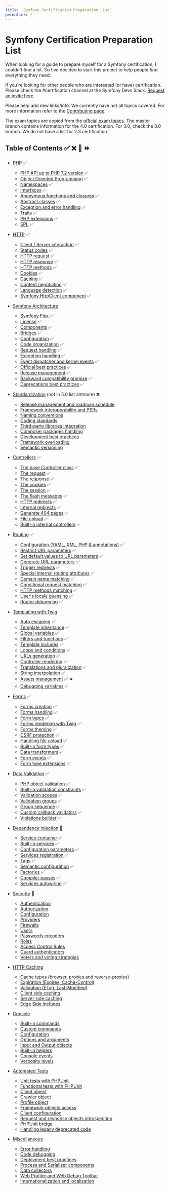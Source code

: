 ```yaml
---
title:  Symfony Certification Preparation List
permalink: /
---
```


# Symfony Certification Preparation List
When looking for a guide to prepare myself for a Symfony certification, I couldn't find a lot. So I've decided to start this project to help people find everything they need.

If you're looking for other people who are interested (or have) certification. Please check the #certification channel at the Symfony Devs Slack. [Request an invite here](https://symfony.com/slack-invite)

Please help add new links/info. We currently have not all topics covered. For more information refer to the [Contributing page](contributing.md).

The exam topics are copied from the [official exam topics](https://sensiolabs.com/en/symfony/certification.html). The master branch contains information for the 4.0 certification. For 3.0, check the 3.0 branch. We do not have a list for 2.3 certification.

## Table of Contents ✅ ❌ 🌈 ⏩

- [PHP](/topics/php-and-web-security.md) ✅
    - [PHP API up to PHP 7.2 version](/topics/php-and-web-security.md#php-api-up-to-php-72-version) ✅
    - [Object Oriented Programming](/topics/php-and-web-security.md#object-oriented-programming) ✅
    - [Namespaces](/topics/php-and-web-security.md#namespaces) ✅
    - [Interfaces](/topics/php-and-web-security.md#interfaces) ✅
    - [Anonymous functions and closures](/topics/php-and-web-security.md#anonymous-functions-and-closures) ✅
    - [Abstract classes](/topics/php-and-web-security.md#abstract-classes) ✅
    - [Exception and error handling](/topics/php-and-web-security.md#exception-and-error-handling) ✅
    - [Traits](/topics/php-and-web-security.md#traits) ✅
    - [PHP extensions](/topics/php-and-web-security.md#php-extensions) ✅
    - [SPL](/topics/php-and-web-security.md#spl) ✅
- [HTTP](/topics/http.md) ✅ 
    - [Client / Server interaction](/topics/http.md#client--server-interaction) ✅ 
    - [Status codes](/topics/http.md#status-codes) ✅ 
    - [HTTP request](/topics/http.md#http-request) ✅ 
    - [HTTP response](/topics/http.md#http-response) ✅ 
    - [HTTP methods](/topics/http.md#http-methods) ✅ 
    - [Cookies](/topics/http.md#cookies) ✅ 
    - [Caching](/topics/http.md#caching) ✅ 
    - [Content negotiation](/topics/http.md#content-negotiation) ✅ 
    - [Language detection](/topics/http.md#language-detection) ✅ 
    - [Symfony HttpClient component](https://symfony.com/doc/5.0/http_client.html) ✅ 
    
- [Symfony Architecture](/topics/symfony-architecture.md)
    - [Symfony Flex](/topics/symfony-architecture.md#symfony-flex) ✅
    - [License](/topics/symfony-architecture.md#license) ✅
    - [Components](/topics/symfony-architecture.md#components) ✅
    - [Bridges](/topics/symfony-architecture.md#bridges) ✅ 
    - [Configuration](/topics/symfony-architecture.md#configuration) ✅
    - [Code organization](/topics/symfony-architecture.md#code-organization) ✅
    - [Request handling](/topics/symfony-architecture.md#request-handling) ✅
    - [Exception handling](/topics/symfony-architecture.md#exception-handling) ✅ 
    - [Event dispatcher and kernel events](/topics/symfony-architecture.md#event-dispatcher-and-kernel-events) ✅
    - [Official best practices](/topics/symfony-architecture.md#official-best-practices) ✅
    - [Release management](/topics/symfony-architecture.md#release-management) ✅
    - [Backward compatibility promise](/topics/symfony-architecture.md#backward-compatibility-promise) ✅
    - [Deprecations best practices](/topics/symfony-architecture.md#deprecations-best-practices) ✅
- [Standardization](/topics/standardization.md) (not in 5.0 list antmore) ❌
    - [Release management and roadmap schedule](/topics/standardization.md#release-management-and-roadmap-schedule)
    - [Framework interoperability and PSRs](/topics/standardization.md#framework-interoperability-and-psrs)
    - [Naming conventions](/topics/standardization.md#naming-conventions)
    - [Coding standards](/topics/standardization.md#coding-standards)
    - [Third-party libraries integration](/topics/standardization.md#third-party-libraries-integration)
    - [Composer packages handling](/topics/standardization.md#composer-packages-handling)
    - [Development best practices](/topics/standardization.md#development-best-practices)
    - [Framework overloading](/topics/standardization.md#framework-overloading)
    - [Semantic versioning](/topics/standardization.md#semantic-versioning)
- [Controllers](/topics/controllers.md) ✅
    - [The base Controller class](/topics/controllers.md#the-base-controller-class) ✅
    - [The request](/topics/controllers.md#the-request) ✅
    - [The response](/topics/controllers.md#the-response) ✅
    - [The cookies](/topics/controllers.md#the-cookies) ✅
    - [The session](/topics/controllers.md#the-session) ✅
    - [The flash messages](/topics/controllers.md#the-flash-messages) ✅
    - [HTTP redirects](/topics/controllers.md#http-redirects) ✅
    - [Internal redirects](/topics/controllers.md#internal-redirects) ✅
    - [Generate 404 pages](/topics/controllers.md#generate-404-pages) ✅
    - [File upload](/topics/controllers.md#file-upload) ✅
    - [Built-in internal controllers](/topics/controllers.md#built-in-internal-controllers) ✅
- [Routing](/topics/routing.md) ✅
    - [Configuration (YAML, XML, PHP & annotations)](/topics/routing.md#configuration-yaml-xml-php--annotations) ✅
    - [Restrict URL parameters](/topics/routing.md#restrict-url-parameters) ✅
    - [Set default values to URL parameters](/topics/routing.md#set-default-values-to-url-parameters) ✅
    - [Generate URL parameters](/topics/routing.md#generate-url-parameters) ✅
    - [Trigger redirects](/topics/routing.md#trigger-redirects) ✅
    - [Special internal routing attributes](/topics/routing.md#special-internal-routing-attributes) ✅
    - [Domain name matching](/topics/routing.md#domain-name-matching) ✅
    - [Conditional request matching](/topics/routing.md#conditional-request-matching) ✅
    - [HTTP methods matching](/topics/routing.md#http-methods-matching) ✅
    - [User's locale guessing](/topics/routing.md#users-locale-guessing) ✅
    - [Router debugging](/topics/routing.md#router-debugging) ✅
- [Templating with Twig](/topics/templating-with-twig.md) 
    - [Auto escaping](/topics/templating-with-twig.md#auto-escaping) ✅
    - [Template inheritance](/topics/templating-with-twig.md#template-inheritance) ✅
    - [Global variables](/topics/templating-with-twig.md#global-variables) ✅
    - [Filters and functions](/topics/templating-with-twig.md#filters-and-functions) ✅
    - [Template includes](/topics/templating-with-twig.md#template-includes) ✅
    - [Loops and conditions](/topics/templating-with-twig.md#loops-and-conditions) ✅
    - [URLs generation](/topics/templating-with-twig.md#urls-generation) ✅
    - [Controller rendering](/topics/templating-with-twig.md#controller-rendering) ✅
    - [Translations and pluralization](/topics/templating-with-twig.md#translations-and-pluralization) ✅
    - [String interpolation](/topics/templating-with-twig.md#string-interpolation) ✅
    - [Assets management](/topics/templating-with-twig.md#assets-management) ✅ ⏩
    - [Debugging variables](/topics/templating-with-twig.md#debugging-variables) ✅ 
- [Forms](/topics/forms.md) ✅ 
    - [Forms creation](/topics/forms.md#forms-creation) ✅ 
    - [Forms handling](/topics/forms.md#forms-handling) ✅ 
    - [Form types](/topics/forms.md#form-types) ✅ 
    - [Forms rendering with Twig](/topics/forms.md#forms-rendering-with-twig) ✅ 
    - [Forms theming](/topics/forms.md#forms-theming) ✅ 
    - [CSRF protection](/topics/forms.md#csrf-protection) ✅ 
    - [Handling file upload](/topics/forms.md#handling-file-upload) ✅ 
    - [Built-in form types](/topics/forms.md#built-in-form-types) ✅ 
    - [Data transformers](/topics/forms.md#data-transformers) ✅ 
    - [Form events](/topics/forms.md#form-events) ✅ 
    - [Form type extensions](/topics/forms.md#form-type-extensions) ✅ 
- [Data Validation](/topics/data-validation.md) ✅
    - [PHP object validation](/topics/data-validation.md#php-object-validation) ✅
    - [Built-in validation constraints](/topics/data-validation.md#built-in-validation-constraints) ✅
    - [Validation scopes](/topics/data-validation.md#validation-scopes) ✅
    - [Validation groups](/topics/data-validation.md#validation-groups) ✅
    - [Group sequence](/topics/data-validation.md#group-sequence) ✅
    - [Custom callback validators](/topics/data-validation.md#custom-callback-validators) ✅
    - [Violations builder](/topics/data-validation.md#violations-builder) ✅
- [Dependency Injection](/topics/dependency-injection.md) 🌈
    - [Service container](/topics/dependency-injection.md#service-container) ✅
    - [Built-in services](/topics/dependency-injection.md#built-in-services) ✅
    - [Configuration parameters](/topics/dependency-injection.md#configuration-parameters) ✅
    - [Services registration](/topics/dependency-injection.md#services-registration) ✅
    - [Tags](/topics/dependency-injection.md#tags) ✅
    - [Semantic configuration](/topics/dependency-injection.md#semantic-configuration) ✅
    - [Factories](/topics/dependency-injection.md#factories) ✅
    - [Compiler passes](/topics/dependency-injection.md#compiler-passes) ✅
    - [Services autowiring](/topics/dependency-injection.md#services-autowiring) ✅
- [Security](/topics/security.md) 🌈
    - [Authentication](/topics/security.md#authentication)
    - [Authorization](/topics/security.md#authorization)
    - [Configuration](/topics/security.md#configuration)
    - [Providers](/topics/security.md#providers)
    - [Firewalls](/topics/security.md#firewalls)
    - [Users](/topics/security.md#users)
    - [Passwords encoders](/topics/security.md#passwords-encoders)
    - [Roles](/topics/security.md#roles)
    - [Access Control Rules](/topics/security.md#access-control-rules)
    - [Guard authenticators](/topics/security.md#guard-authenticators)
    - [Voters and voting strategies](/topics/security.md#voters-and-voting-strategies)
- [HTTP Caching](/topics/http-caching.md)
    - [Cache types (browser, proxies and reverse-proxies)](/topics/http-caching.md#cache-types-browser-proxies-and-reverse-proxies)
    - [Expiration (Expires, Cache-Control)](/topics/http-caching.md#expiration-expires-cache-control)
    - [Validation (ETag, Last-Modified)](/topics/http-caching.md#validation-etag-last-modified)
    - [Client side caching](/topics/http-caching.md#client-side-caching)
    - [Server side caching](/topics/http-caching.md#server-side-caching)
    - [Edge Side Includes](/topics/http-caching.md#edge-side-includes)
- [Console](/topics/console.md)
    - [Built-in commands](/topics/console.md#built-in-commands)
    - [Custom commands](/topics/console.md#custom-commands)
    - [Configuration](/topics/console.md#configuration)
    - [Options and arguments](/topics/console.md#options-and-arguments)
    - [Input and Output objects](/topics/console.md#input-and-output-objects)
    - [Built-in helpers](/topics/console.md#built-in-helpers)
    - [Console events](/topics/console.md#console-events)
    - [Verbosity levels](/topics/console.md#verbosity-levels)
- [Automated Tests](/topics/automated-tests.md)
    - [Unit tests with PHPUnit](/topics/automated-tests.md#unit-tests-with-phpunit)
    - [Functional tests with PHPUnit](/topics/automated-tests.md#functional-tests-with-phpunit)
    - [Client object](/topics/automated-tests.md#client-object)
    - [Crawler object](/topics/automated-tests.md#crawler-object)
    - [Profile object](/topics/automated-tests.md#profile-object)
    - [Framework objects access](/topics/automated-tests.md#framework-objects-access)
    - [Client configuration](/topics/automated-tests.md#client-configuration)
    - [Request and response objects introspection](/topics/automated-tests.md#request-and-response-objects-introspection)
    - [PHPUnit bridge](/topics/automated-tests.md#phpunit-bridge)
    - [Handling legacy deprecated code](/topics/automated-tests.md#handling-legacy-deprecated-code)
- [Miscellaneous](/topics/miscellaneous.md)
    - [Error handling](/topics/miscellaneous.md#error-handling)
    - [Code debugging](/topics/miscellaneous.md#code-debugging)
    - [Deployment best practices](/topics/miscellaneous.md#deployment-best-practices)
    - [Process and Serializer components](/topics/miscellaneous.md#process-and-serializer-components)
    - [Data collectors](/topics/miscellaneous.md#data-collectors)
    - [Web Profiler and Web Debug Toolbar](/topics/miscellaneous.md#web-profiler-and-web-debug-toolbar)
    - [Internationalization and localization](/topics/miscellaneous.md#internationalization-and-localization)
